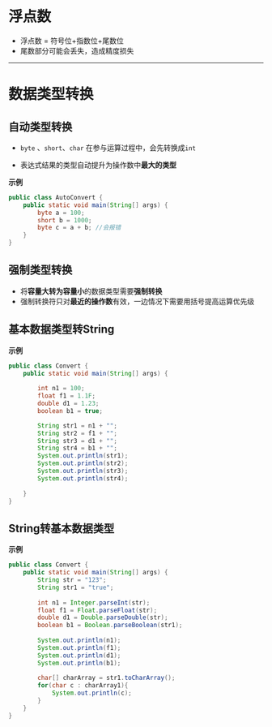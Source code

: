 # 浮点数

-   浮点数 = 符号位+指数位+尾数位
-   尾数部分可能会丢失，造成精度损失
---


# 数据类型转换

## 自动类型转换

-   `byte` 、`short`、`char` 在参与运算过程中，会先转换成`int`

-   表达式结果的类型自动提升为操作数中**最大的类型**

**示例**

```Java
public class AutoConvert {
    public static void main(String[] args) {
        byte a = 100;
        short b = 1000;
        byte c = a + b; //会报错
    }
}
```



## 强制类型转换

-   将**容量大转为容量小**的数据类型需要**强制转换**
-   强制转换符只对**最近的操作数**有效，一边情况下需要用括号提高运算优先级

## 基本数据类型转String

**示例**

```Java
public class Convert {
    public static void main(String[] args) {
        
        int n1 = 100;
        float f1 = 1.1F;
        double d1 = 1.23;
        boolean b1 = true;

        String str1 = n1 + "";
        String str2 = f1 + "";
        String str3 = d1 + "";
        String str4 = b1 + "";
        System.out.println(str1);
        System.out.println(str2);
        System.out.println(str3);
        System.out.println(str4);
        
    }
}
```

## String转基本数据类型

**示例**

```Java
public class Convert {
    public static void main(String[] args) {
        String str = "123";
        String str1 = "true";
        
        int n1 = Integer.parseInt(str);
        float f1 = Float.parseFloat(str);
        double d1 = Double.parseDouble(str);
        boolean b1 = Boolean.parseBoolean(str1);
        
        System.out.println(n1);
        System.out.println(f1);
        System.out.println(d1);
        System.out.println(b1);
        
        char[] charArray = str1.toCharArray();
        for(char c : charArray1){
            System.out.println(c);
        }
    }
}
```

